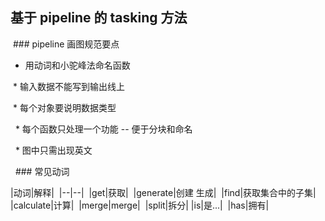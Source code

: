 ## 基于 pipeline 的 tasking 方法 

 ### pipeline 画图规范要点  

* 用动词和小驼峰法命名函数 

 * 输入数据不能写到输出线上 

 * 每个对象要说明数据类型

  * 每个函数只处理一个功能 -- 便于分块和命名

  * 图中只需出现英文



  ### 常见动词  

|动词|解释| 
|--|--|
 |get|获取| 
|generate|创建 生成| 
|find|获取集合中的子集| 
|calculate|计算| 
|merge|merge| 
|split|拆分|
|is|是...| 
|has|拥有|